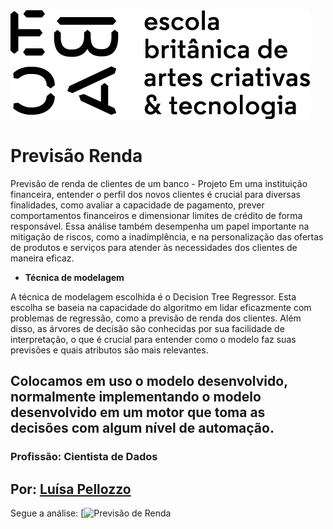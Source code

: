 <img src="https://github.com/Guihyout/previsao-de-renda-DATASCIENCE/blob/main/mod16/logos/newebac_logo_black_half.png" alt="ebac-logo">

# Previsão Renda
Previsão de renda de clientes de um banco - Projeto
Em uma instituição financeira, entender o perfil dos novos clientes é crucial para diversas finalidades, como avaliar a capacidade de pagamento, prever comportamentos financeiros e dimensionar limites de crédito de forma responsável. Essa análise também desempenha um papel importante na mitigação de riscos, como a inadimplência, e na personalização das ofertas de produtos e serviços para atender às necessidades dos clientes de maneira eficaz.
- **Técnica de modelagem**

A técnica de modelagem escolhida é o Decision Tree Regressor. Esta escolha se baseia na capacidade do algoritmo em lidar eficazmente com problemas de regressão, como a previsão de renda dos clientes. Além disso, as árvores de decisão são conhecidas por sua facilidade de interpretação, o que é crucial para entender como o modelo faz suas previsões e quais atributos são mais relevantes.

Colocamos em uso o modelo desenvolvido, normalmente implementando o modelo desenvolvido em um motor que toma as decisões com algum nível de automação.
---
### **Profissão: Cientista de Dados**
**Por**: [Luísa Pellozzo](https://www.linkedin.com/in/luisa-pellozzo-silva-ba4932194/)<br>
---
Segue a análise: 
[![Previsão de Renda](https://youtu.be/RfciC9QWQCc)

